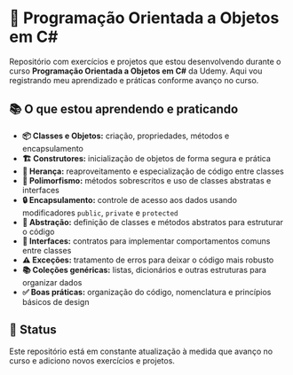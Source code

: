 # 🚀 Programação Orientada a Objetos em C#

Repositório com exercícios e projetos que estou desenvolvendo durante o curso **Programação Orientada a Objetos em C#** da Udemy. Aqui vou registrando meu aprendizado e práticas conforme avanço no curso.

## 📚 O que estou aprendendo e praticando

- **📦 Classes e Objetos:** criação, propriedades, métodos e encapsulamento  
- **🏗️ Construtores:** inicialização de objetos de forma segura e prática  
- **🌳 Herança:** reaproveitamento e especialização de código entre classes  
- **🔄 Polimorfismo:** métodos sobrescritos e uso de classes abstratas e interfaces  
- **🔒 Encapsulamento:** controle de acesso aos dados usando modificadores `public`, `private` e `protected`  
- **🧩 Abstração:** definição de classes e métodos abstratos para estruturar o código  
- **📜 Interfaces:** contratos para implementar comportamentos comuns entre classes  
- **⚠️ Exceções:** tratamento de erros para deixar o código mais robusto  
- **📚 Coleções genéricas:** listas, dicionários e outras estruturas para organizar dados  
- **✅ Boas práticas:** organização do código, nomenclatura e princípios básicos de design  

## 🔄 Status

Este repositório está em constante atualização à medida que avanço no curso e adiciono novos exercícios e projetos.
